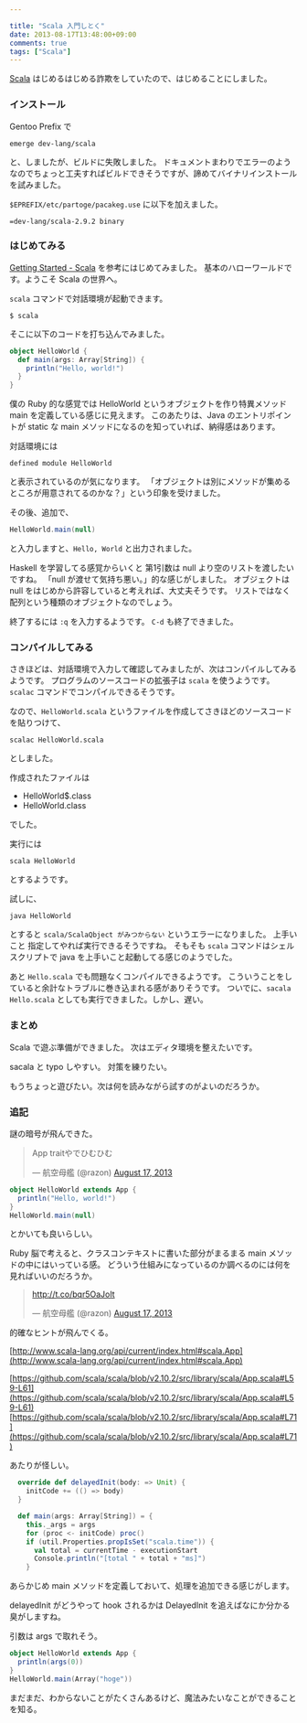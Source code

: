 ```yaml
---

title: "Scala 入門しとく"
date: 2013-08-17T13:48:00+09:00
comments: true
tags: ["Scala"]
---
```


[Scala](http://www.scala-lang.org/) はじめるはじめる詐欺をしていたので、はじめることにしました。

### インストール

Gentoo Prefix で

```
emerge dev-lang/scala
```

と、しましたが、ビルドに失敗しました。
ドキュメントまわりでエラーのようなのでちょっと工夫すればビルドできそうですが、諦めてバイナリインストールを試みました。

`$EPREFIX/etc/partoge/pacakeg.use` に以下を加えました。

```
=dev-lang/scala-2.9.2 binary
```

### はじめてみる

[Getting Started - Scala](http://www.scala-lang.org/documentation/getting-started.html) を参考にはじめてみました。
基本のハローワールドです。ようこそ Scala の世界へ。

`scala` コマンドで対話環境が起動できます。

```
$ scala
```

そこに以下のコードを打ち込んでみました。

```scala
object HelloWorld {
  def main(args: Array[String]) {
    println("Hello, world!")
  }
}
```

僕の Ruby 的な感覚では HelloWorld というオブジェクトを作り特異メソッド main を定義している感じに見えます。
このあたりは、Java のエントリポイントが static な main メソッドになるのを知っていれば、納得感はあります。

対話環境には

```
defined module HelloWorld
```

と表示されているのが気になります。
「オブジェクトは別にメソッドが集めるところが用意されてるのかな？」という印象を受けました。

その後、追加で、

```scala
HelloWorld.main(null)
```

と入力しますと、`Hello, World` と出力されました。

Haskell を学習してる感覚からいくと 第1引数は null より空のリストを渡したいですね。
「null が渡せて気持ち悪い。」的な感じがしました。
オブジェクトは null をはじめから許容していると考えれば、大丈夫そうです。
リストではなく配列という種類のオブジェクトなのでしょう。

終了するには `:q` を入力するようです。 `C-d` も終了できました。

### コンパイルしてみる

さきほどは、対話環境で入力して確認してみましたが、次はコンパイルしてみるようです。
プログラムのソースコードの拡張子は `scala` を使うようです。
`scalac` コマンドでコンパイルできるそうです。

なので、`HelloWorld.scala` というファイルを作成してさきほどのソースコードを貼りつけて、

```
scalac HelloWorld.scala
```

としました。

作成されたファイルは

* HelloWorld$.class
* HelloWorld.class

でした。

実行には

```
scala HelloWorld
```

とするようです。

試しに、

```
java HelloWorld
```

とすると `scala/ScalaQbject がみつからない` というエラーになりました。
上手いこと 指定してやれば実行できるそうですね。
そもそも `scala` コマンドはシェルスクリプトで java を上手いこと起動してる感じのようでした。

あと `Hello.scala` でも問題なくコンパイルできるようです。
こういうことをしていると余計なトラブルに巻き込まれる感がありそうです。
ついでに、`sacala Hello.scala` としても実行できました。しかし、遅い。

### まとめ

Scala で遊ぶ準備ができました。
次はエディタ環境を整えたいです。

sacala と typo しやすい。
対策を練りたい。

もうちょっと遊びたい。次は何を読みながら試すのがよいのだろうか。

### 追記

謎の暗号が飛んできた。

<blockquote class="twitter-tweet"><p>App traitやでひむひむ</p>&mdash; 航空母艦 (@razon) <a href="https://twitter.com/razon/statuses/368746540321361922">August 17, 2013</a></blockquote>
<script async src="//platform.twitter.com/widgets.js" charset="utf-8"></script>


```scala
object HelloWorld extends App {
  println("Hello, world!")
}
HelloWorld.main(null)
```

とかいても良いらしい。

Ruby 脳で考えると、クラスコンテキストに書いた部分がまるまる main メソッドの中にはいっている感。
どういう仕組みになっているのか調べるのには何を見ればいいのだろうか。

<blockquote class="twitter-tweet"><p><a href="http://t.co/bqr5OaJoIt">http://t.co/bqr5OaJoIt</a></p>&mdash; 航空母艦 (@razon) <a href="https://twitter.com/razon/statuses/368747744162086912">August 17, 2013</a></blockquote>

的確なヒントが飛んでくる。

[http://www.scala-lang.org/api/current/index.html#scala.App](http://www.scala-lang.org/api/current/index.html#scala.App)

[https://github.com/scala/scala/blob/v2.10.2/src/library/scala/App.scala#L59-L61](https://github.com/scala/scala/blob/v2.10.2/src/library/scala/App.scala#L59-L61)
[https://github.com/scala/scala/blob/v2.10.2/src/library/scala/App.scala#L71](https://github.com/scala/scala/blob/v2.10.2/src/library/scala/App.scala#L71)

あたりが怪しい。

```scala
  override def delayedInit(body: => Unit) {
    initCode += (() => body)
  }

  def main(args: Array[String]) = {
    this._args = args
    for (proc <- initCode) proc()
    if (util.Properties.propIsSet("scala.time")) {
      val total = currentTime - executionStart
      Console.println("[total " + total + "ms]")
    }
```

あらかじめ main メソッドを定義しておいて、処理を追加できる感じがします。

delayedInit がどうやって hook されるかは DelayedInit を追えばなにか分かる臭がしますね。

引数は args で取れそう。

```scala
object HelloWorld extends App {
  println(args(0))
}
HelloWorld.main(Array("hoge"))
```

まだまだ、わからないことがたくさんあるけど、魔法みたいなことができることを知る。
